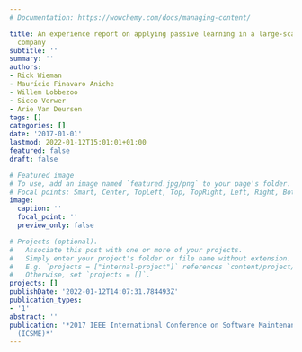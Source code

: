 ```yaml
---
# Documentation: https://wowchemy.com/docs/managing-content/

title: An experience report on applying passive learning in a large-scale payment
  company
subtitle: ''
summary: ''
authors:
- Rick Wieman
- Maurı́cio Finavaro Aniche
- Willem Lobbezoo
- Sicco Verwer
- Arie Van Deursen
tags: []
categories: []
date: '2017-01-01'
lastmod: 2022-01-12T15:01:01+01:00
featured: false
draft: false

# Featured image
# To use, add an image named `featured.jpg/png` to your page's folder.
# Focal points: Smart, Center, TopLeft, Top, TopRight, Left, Right, BottomLeft, Bottom, BottomRight.
image:
  caption: ''
  focal_point: ''
  preview_only: false

# Projects (optional).
#   Associate this post with one or more of your projects.
#   Simply enter your project's folder or file name without extension.
#   E.g. `projects = ["internal-project"]` references `content/project/deep-learning/index.md`.
#   Otherwise, set `projects = []`.
projects: []
publishDate: '2022-01-12T14:07:31.784493Z'
publication_types:
- '1'
abstract: ''
publication: '*2017 IEEE International Conference on Software Maintenance and Evolution
  (ICSME)*'
---
```

